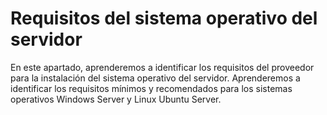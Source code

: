 # Requisitos del sistema operativo del servidor

En este apartado, aprenderemos a identificar los requisitos del proveedor para la instalación del sistema operativo del servidor. Aprenderemos a identificar los requisitos mínimos y recomendados para los sistemas operativos Windows Server y Linux Ubuntu Server.

